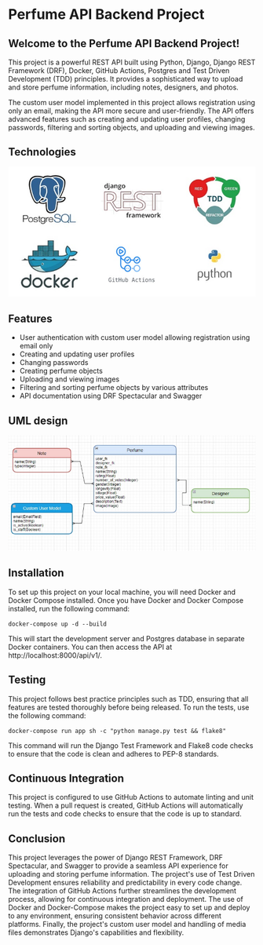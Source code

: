 # Perfume API Backend Project

## Welcome to the Perfume API Backend Project!

This project is a powerful REST API built using Python, Django, Django REST Framework (DRF), Docker, GitHub Actions, Postgres and Test Driven Development (TDD) principles. It provides a sophisticated way to upload and store perfume information, including notes, designers, and photos.

The custom user model implemented in this project allows registration using only an email, making the API more secure and user-friendly. The API offers advanced features such as creating and updating user profiles, changing passwords, filtering and sorting objects, and uploading and viewing images.

## Technologies
![Technologies](readme/technologies.jpg)

## Features

* User authentication with custom user model allowing registration using email only
* Creating and updating user profiles
* Changing passwords
* Creating perfume objects
* Uploading and viewing images
* Filtering and sorting perfume objects by various attributes
* API documentation using DRF Spectacular and Swagger

## UML design
![UML diagram](readme/uml.jpg)


## Installation

To set up this project on your local machine, you will need Docker and Docker Compose installed. Once you have Docker and Docker Compose installed, run the following command:

```GitBash
docker-compose up -d --build
```


This will start the development server and Postgres database in separate Docker containers. You can then access the API at http://localhost:8000/api/v1/.

## Testing
This project follows best practice principles such as TDD, ensuring that all features are tested thoroughly before being released. To run the tests, use the following command:

```GitBash
docker-compose run app sh -c "python manage.py test && flake8"
```

This command will run the Django Test Framework and Flake8 code checks to ensure that the code is clean and adheres to PEP-8 standards.

## Continuous Integration
This project is configured to use GitHub Actions to automate linting and unit testing. When a pull request is created, GitHub Actions will automatically run the tests and code checks to ensure that the code is up to standard.

## Conclusion

This project leverages the power of Django REST Framework, DRF Spectacular, and Swagger to provide a seamless API experience for uploading and storing perfume information. The project's use of Test Driven Development ensures reliability and predictability in every code change. The integration of GitHub Actions further streamlines the development process, allowing for continuous integration and deployment. The use of Docker and Docker-Compose makes the project easy to set up and deploy to any environment, ensuring consistent behavior across different platforms. Finally, the project's custom user model and handling of media files demonstrates Django's capabilities and flexibility.